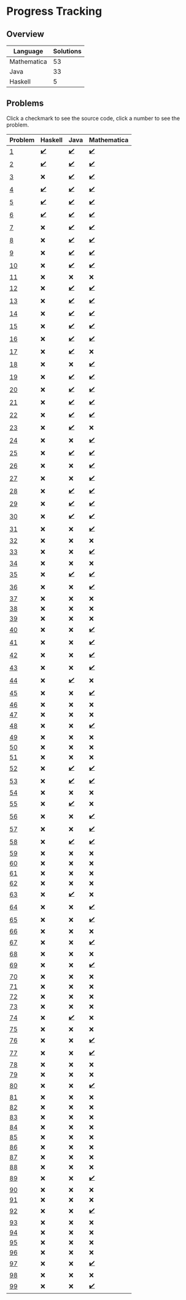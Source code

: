 # Progress Tracking

## Overview

|Language|Solutions|
|---|---|
|Mathematica|53|
|Java|33|
|Haskell|5|

## Problems

Click a checkmark to see the source code, click a number to see the problem.

|Problem|Haskell|Java|Mathematica|
|---|---|---|---|
|[1](https://projecteuler.net/problem=1)|[✔️](src/haskell/Problem001.hs)|[✔️](src/java/Problem001.java)|[✔️](src/mathematica/Problem001.wls)|
|[2](https://projecteuler.net/problem=2)|[✔️](src/haskell/Problem002.hs)|[✔️](src/java/Problem002.java)|[✔️](src/mathematica/Problem002.wls)|
|[3](https://projecteuler.net/problem=3)|❌|[✔️](src/java/Problem003.java)|[✔️](src/mathematica/Problem003.wls)|
|[4](https://projecteuler.net/problem=4)|[✔️](src/haskell/Problem004.hs)|[✔️](src/java/Problem004.java)|[✔️](src/mathematica/Problem004.wls)|
|[5](https://projecteuler.net/problem=5)|[✔️](src/haskell/Problem005.hs)|[✔️](src/java/Problem005.java)|[✔️](src/mathematica/Problem005.wls)|
|[6](https://projecteuler.net/problem=6)|[✔️](src/haskell/Problem006.hs)|[✔️](src/java/Problem006.java)|[✔️](src/mathematica/Problem006.wls)|
|[7](https://projecteuler.net/problem=7)|❌|[✔️](src/java/Problem007.java)|[✔️](src/mathematica/Problem007.wls)|
|[8](https://projecteuler.net/problem=8)|❌|[✔️](src/java/Problem008.java)|[✔️](src/mathematica/Problem008.wls)|
|[9](https://projecteuler.net/problem=9)|❌|[✔️](src/java/Problem009.java)|[✔️](src/mathematica/Problem009.wls)|
|[10](https://projecteuler.net/problem=10)|❌|[✔️](src/java/Problem010.java)|[✔️](src/mathematica/Problem010.wls)|
|[11](https://projecteuler.net/problem=11)|❌|❌|❌|
|[12](https://projecteuler.net/problem=12)|❌|[✔️](src/java/Problem012.java)|[✔️](src/mathematica/Problem012.wls)|
|[13](https://projecteuler.net/problem=13)|❌|[✔️](src/java/Problem013.java)|[✔️](src/mathematica/Problem013.wls)|
|[14](https://projecteuler.net/problem=14)|❌|[✔️](src/java/Problem014.java)|[✔️](src/mathematica/Problem014.wls)|
|[15](https://projecteuler.net/problem=15)|❌|[✔️](src/java/Problem015.java)|[✔️](src/mathematica/Problem015.wls)|
|[16](https://projecteuler.net/problem=16)|❌|[✔️](src/java/Problem016.java)|[✔️](src/mathematica/Problem016.wls)|
|[17](https://projecteuler.net/problem=17)|❌|[✔️](src/java/Problem017.java)|❌|
|[18](https://projecteuler.net/problem=18)|❌|❌|[✔️](src/mathematica/Problem018.wls)|
|[19](https://projecteuler.net/problem=19)|❌|[✔️](src/java/Problem019.java)|[✔️](src/mathematica/Problem019.wls)|
|[20](https://projecteuler.net/problem=20)|❌|[✔️](src/java/Problem020.java)|[✔️](src/mathematica/Problem020.wls)|
|[21](https://projecteuler.net/problem=21)|❌|[✔️](src/java/Problem021.java)|[✔️](src/mathematica/Problem021.wls)|
|[22](https://projecteuler.net/problem=22)|❌|[✔️](src/java/Problem022.java)|[✔️](src/mathematica/Problem022.wls)|
|[23](https://projecteuler.net/problem=23)|❌|[✔️](src/java/Problem023.java)|❌|
|[24](https://projecteuler.net/problem=24)|❌|❌|[✔️](src/mathematica/Problem024.wls)|
|[25](https://projecteuler.net/problem=25)|❌|[✔️](src/java/Problem025.java)|[✔️](src/mathematica/Problem025.wls)|
|[26](https://projecteuler.net/problem=26)|❌|❌|[✔️](src/mathematica/Problem026.wls)|
|[27](https://projecteuler.net/problem=27)|❌|❌|[✔️](src/mathematica/Problem027.wls)|
|[28](https://projecteuler.net/problem=28)|❌|[✔️](src/java/Problem028.java)|[✔️](src/mathematica/Problem028.wls)|
|[29](https://projecteuler.net/problem=29)|❌|[✔️](src/java/Problem029.java)|[✔️](src/mathematica/Problem029.wls)|
|[30](https://projecteuler.net/problem=30)|❌|[✔️](src/java/Problem030.java)|[✔️](src/mathematica/Problem030.wls)|
|[31](https://projecteuler.net/problem=31)|❌|❌|[✔️](src/mathematica/Problem031.wls)|
|[32](https://projecteuler.net/problem=32)|❌|❌|❌|
|[33](https://projecteuler.net/problem=33)|❌|❌|[✔️](src/mathematica/Problem033.wls)|
|[34](https://projecteuler.net/problem=34)|❌|❌|❌|
|[35](https://projecteuler.net/problem=35)|❌|[✔️](src/java/Problem035.java)|[✔️](src/mathematica/Problem035.wls)|
|[36](https://projecteuler.net/problem=36)|❌|❌|[✔️](src/mathematica/Problem036.wls)|
|[37](https://projecteuler.net/problem=37)|❌|❌|❌|
|[38](https://projecteuler.net/problem=38)|❌|❌|❌|
|[39](https://projecteuler.net/problem=39)|❌|❌|❌|
|[40](https://projecteuler.net/problem=40)|❌|❌|[✔️](src/mathematica/Problem040.wls)|
|[41](https://projecteuler.net/problem=41)|❌|❌|[✔️](src/mathematica/Problem041.wls)|
|[42](https://projecteuler.net/problem=42)|❌|❌|[✔️](src/mathematica/Problem042.wls)|
|[43](https://projecteuler.net/problem=43)|❌|❌|[✔️](src/mathematica/Problem043.wls)|
|[44](https://projecteuler.net/problem=44)|❌|[✔️](src/java/Problem044.java)|❌|
|[45](https://projecteuler.net/problem=45)|❌|❌|[✔️](src/mathematica/Problem045.wls)|
|[46](https://projecteuler.net/problem=46)|❌|❌|❌|
|[47](https://projecteuler.net/problem=47)|❌|❌|❌|
|[48](https://projecteuler.net/problem=48)|❌|❌|[✔️](src/mathematica/Problem048.wls)|
|[49](https://projecteuler.net/problem=49)|❌|❌|❌|
|[50](https://projecteuler.net/problem=50)|❌|❌|❌|
|[51](https://projecteuler.net/problem=51)|❌|❌|❌|
|[52](https://projecteuler.net/problem=52)|❌|[✔️](src/java/Problem052.java)|[✔️](src/mathematica/Problem052.wls)|
|[53](https://projecteuler.net/problem=53)|❌|[✔️](src/java/Problem053.java)|[✔️](src/mathematica/Problem053.wls)|
|[54](https://projecteuler.net/problem=54)|❌|❌|❌|
|[55](https://projecteuler.net/problem=55)|❌|[✔️](src/java/Problem055.java)|❌|
|[56](https://projecteuler.net/problem=56)|❌|❌|[✔️](src/mathematica/Problem056.wls)|
|[57](https://projecteuler.net/problem=57)|❌|❌|[✔️](src/mathematica/Problem057.wls)|
|[58](https://projecteuler.net/problem=58)|❌|[✔️](src/java/Problem058.java)|[✔️](src/mathematica/Problem058.wls)|
|[59](https://projecteuler.net/problem=59)|❌|❌|❌|
|[60](https://projecteuler.net/problem=60)|❌|❌|❌|
|[61](https://projecteuler.net/problem=61)|❌|❌|❌|
|[62](https://projecteuler.net/problem=62)|❌|❌|❌|
|[63](https://projecteuler.net/problem=63)|❌|[✔️](src/java/Problem063.java)|❌|
|[64](https://projecteuler.net/problem=64)|❌|❌|[✔️](src/mathematica/Problem064.wls)|
|[65](https://projecteuler.net/problem=65)|❌|❌|[✔️](src/mathematica/Problem065.wls)|
|[66](https://projecteuler.net/problem=66)|❌|❌|❌|
|[67](https://projecteuler.net/problem=67)|❌|❌|[✔️](src/mathematica/Problem067.wls)|
|[68](https://projecteuler.net/problem=68)|❌|❌|❌|
|[69](https://projecteuler.net/problem=69)|❌|❌|[✔️](src/mathematica/Problem069.wls)|
|[70](https://projecteuler.net/problem=70)|❌|❌|❌|
|[71](https://projecteuler.net/problem=71)|❌|❌|❌|
|[72](https://projecteuler.net/problem=72)|❌|❌|❌|
|[73](https://projecteuler.net/problem=73)|❌|❌|❌|
|[74](https://projecteuler.net/problem=74)|❌|[✔️](src/java/Problem074.java)|❌|
|[75](https://projecteuler.net/problem=75)|❌|❌|❌|
|[76](https://projecteuler.net/problem=76)|❌|❌|[✔️](src/mathematica/Problem076.wls)|
|[77](https://projecteuler.net/problem=77)|❌|❌|[✔️](src/mathematica/Problem077.wls)|
|[78](https://projecteuler.net/problem=78)|❌|❌|❌|
|[79](https://projecteuler.net/problem=79)|❌|❌|❌|
|[80](https://projecteuler.net/problem=80)|❌|❌|[✔️](src/mathematica/Problem080.wls)|
|[81](https://projecteuler.net/problem=81)|❌|❌|❌|
|[82](https://projecteuler.net/problem=82)|❌|❌|❌|
|[83](https://projecteuler.net/problem=83)|❌|❌|❌|
|[84](https://projecteuler.net/problem=84)|❌|❌|❌|
|[85](https://projecteuler.net/problem=85)|❌|❌|❌|
|[86](https://projecteuler.net/problem=86)|❌|❌|❌|
|[87](https://projecteuler.net/problem=87)|❌|❌|❌|
|[88](https://projecteuler.net/problem=88)|❌|❌|❌|
|[89](https://projecteuler.net/problem=89)|❌|❌|[✔️](src/mathematica/Problem089.wls)|
|[90](https://projecteuler.net/problem=90)|❌|❌|❌|
|[91](https://projecteuler.net/problem=91)|❌|❌|❌|
|[92](https://projecteuler.net/problem=92)|❌|❌|[✔️](src/mathematica/Problem092.wls)|
|[93](https://projecteuler.net/problem=93)|❌|❌|❌|
|[94](https://projecteuler.net/problem=94)|❌|❌|❌|
|[95](https://projecteuler.net/problem=95)|❌|❌|❌|
|[96](https://projecteuler.net/problem=96)|❌|❌|❌|
|[97](https://projecteuler.net/problem=97)|❌|❌|[✔️](src/mathematica/Problem097.wls)|
|[98](https://projecteuler.net/problem=98)|❌|❌|❌|
|[99](https://projecteuler.net/problem=99)|❌|❌|[✔️](src/mathematica/Problem099.wls)|
